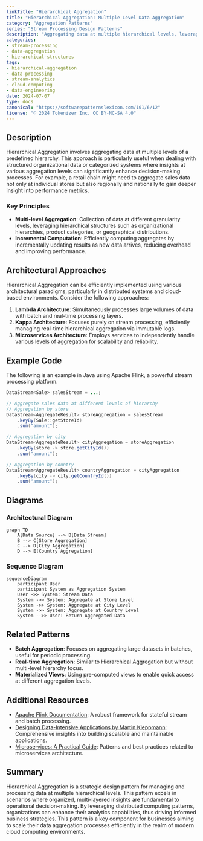 ```yaml
---
linkTitle: "Hierarchical Aggregation"
title: "Hierarchical Aggregation: Multiple Level Data Aggregation"
category: "Aggregation Patterns"
series: "Stream Processing Design Patterns"
description: "Aggregating data at multiple hierarchical levels, leveraging structured organization or categories for enhanced analytical insights."
categories:
- stream-processing
- data-aggregation
- hierarchical-structures
tags:
- hierarchical-aggregation
- data-processing
- stream-analytics
- cloud-computing
- data-engineering
date: 2024-07-07
type: docs
canonical: "https://softwarepatternslexicon.com/101/6/12"
license: "© 2024 Tokenizer Inc. CC BY-NC-SA 4.0"
---
```



## Description

Hierarchical Aggregation involves aggregating data at multiple levels of a predefined hierarchy. This approach is particularly useful when dealing with structured organizational data or categorized systems where insights at various aggregation levels can significantly enhance decision-making processes. For example, a retail chain might need to aggregate sales data not only at individual stores but also regionally and nationally to gain deeper insight into performance metrics.

### Key Principles

- **Multi-level Aggregation**: Collection of data at different granularity levels, leveraging hierarchical structures such as organizational hierarchies, product categories, or geographical distributions.
- **Incremental Computation**: Efficiently computing aggregates by incrementally updating results as new data arrives, reducing overhead and improving performance.

## Architectural Approaches

Hierarchical Aggregation can be efficiently implemented using various architectural paradigms, particularly in distributed systems and cloud-based environments. Consider the following approaches:

1. **Lambda Architecture**: Simultaneously processes large volumes of data with batch and real-time processing layers.
2. **Kappa Architecture**: Focuses purely on stream processing, efficiently managing real-time hierarchical aggregation via immutable logs.
3. **Microservices Architecture**: Employs services to independently handle various levels of aggregation for scalability and reliability.

## Example Code

The following is an example in Java using Apache Flink, a powerful stream processing platform.

```java
DataStream<Sale> salesStream = ...;

// Aggregate sales data at different levels of hierarchy
// Aggregation by store
DataStream<AggregateResult> storeAggregation = salesStream
    .keyBy(Sale::getStoreId)
    .sum("amount");

// Aggregation by city
DataStream<AggregateResult> cityAggregation = storeAggregation
    .keyBy(store -> store.getCityId())
    .sum("amount");

// Aggregation by country
DataStream<AggregateResult> countryAggregation = cityAggregation
    .keyBy(city -> city.getCountryId())
    .sum("amount");
```

## Diagrams

### Architectural Diagram

```mermaid
graph TD
    A[Data Source] --> B[Data Stream]
    B --> C[Store Aggregation]
    C --> D[City Aggregation]
    D --> E[Country Aggregation]
```

### Sequence Diagram

```mermaid
sequenceDiagram
    participant User
    participant System as Aggregation System
    User ->> System: Stream Data
    System ->> System: Aggregate at Store Level
    System ->> System: Aggregate at City Level
    System ->> System: Aggregate at Country Level
    System -->> User: Return Aggregated Data
```

## Related Patterns

- **Batch Aggregation**: Focuses on aggregating large datasets in batches, useful for periodic processing.
- **Real-time Aggregation**: Similar to Hierarchical Aggregation but without multi-level hierarchy focus.
- **Materialized Views**: Using pre-computed views to enable quick access at different aggregation levels.

## Additional Resources

- [Apache Flink Documentation](https://flink.apache.org/): A robust framework for stateful stream and batch processing.
- [Designing Data-Intensive Applications by Martin Kleppmann](https://dataintensive.net/): Comprehensive insights into building scalable and maintainable applications.
- [Microservices: A Practical Guide](https://microservices.io/patterns/index.html): Patterns and best practices related to microservices architecture.

## Summary

Hierarchical Aggregation is a strategic design pattern for managing and processing data at multiple hierarchical levels. This pattern excels in scenarios where organized, multi-layered insights are fundamental to operational decision-making. By leveraging distributed computing patterns, organizations can enhance their analytics capabilities, thus driving informed business strategies. This pattern is a key component for businesses aiming to scale their data aggregation processes efficiently in the realm of modern cloud computing environments.
